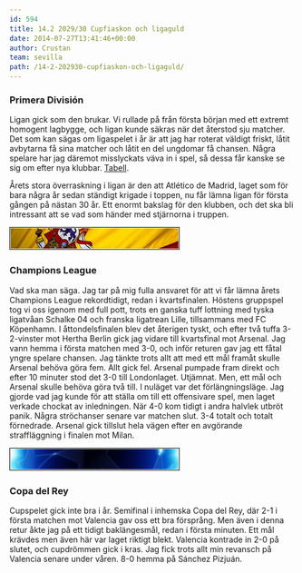 ```yaml
---
id: 594
title: 14.2 2029/30 Cupfiaskon och ligaguld
date: 2014-07-27T13:41:46+00:00
author: Crustan
team: sevilla
path: /14-2-202930-cupfiaskon-och-ligaguld/
---
```

### Primera División

Ligan gick som den brukar. Vi rullade på från första början med ett extremt homogent lagbygge, och ligan kunde säkras när det återstod sju matcher. Det som kan sägas om ligaspelet i år är att jag har roterat väldigt friskt, låtit avbytarna få sina matcher och låtit en del ungdomar få chansen. Några spelare har jag däremot misslyckats väva in i spel, så dessa får kanske se sig om efter nya klubbar. [Tabell](../images/tabell2030.png).

Årets stora överraskning i ligan är den att Atlético de Madrid, laget som för bara några år sedan ständigt krigade i toppen, nu får lämna ligan för första gången på nästan 30 år. Ett enormt bakslag för den klubben, och det ska bli intressant att se vad som händer med stjärnorna i truppen.

<img src="../images/espbanner.png" alt="espbanner" width="300" height="40" class="aligncenter size-full" />

### Champions League

Vad ska man säga. Jag tar på mig fulla ansvaret för att vi får lämna årets Champions League rekordtidigt, redan i kvartsfinalen. Höstens gruppspel tog vi oss igenom med full pott, trots en ganska tuff lottning med tyska ligatvåan Schalke 04 och franska ligatrean Lille, tillsammans med FC Köpenhamn. I åttondelsfinalen blev det återigen tyskt, och efter två tuffa 3-2-vinster mot Hertha Berlin gick jag vidare till kvartsfinal mot Arsenal. Jag vann hemma i första matchen med 3-0, och inför returen gav jag ett fåtal yngre spelare chansen. Jag tänkte trots allt att med ett mål framåt skulle Arsenal behöva göra fem. Allt gick fel. Arsenal pumpade fram direkt och efter 10 minuter stod det 3-0 till Londonlaget. Utjämnat. Men, ett mål och Arsenal skulle behöva göra två till. I nuläget var det förlängningsläge. Jag gjorde vad jag kunde för att ställa om till ett offensivare spel, men laget verkade chockat av inledningen. När 4-0 kom tidigt i andra halvlek utbröt panik. Några ströchanser senare var matchen slut. 3-4 totalt och totalt förnedrade. Arsenal gick tillslut hela vägen efter en avgörande straffläggning i finalen mot Milan.

<img src="../images/clbanner.png" alt="clbanner" width="300" height="40" class="aligncenter size-full" />

### Copa del Rey

Cupspelet gick inte bra i år. Semifinal i inhemska Copa del Rey, där 2-1 i första matchen mot Valencia gav oss ett bra försprång. Men även i denna retur åkte jag på ett tidigt baklängesmål, redan i första minuten. Ett mål krävdes men även här var laget riktigt blekt. Valencia kontrade in 2-0 på slutet, och cupdrömmen gick i kras. Jag fick trots allt min revansch på Valencia senare under våren. 8-0 hemma på Sánchez Pizjuán.